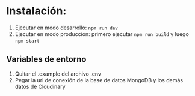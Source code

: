 # Instalación:
1. Ejecutar en modo desarrollo: `npm run dev`
2. Ejecutar en modo producción: primero ejecutar `npm run build` y luego `npm start`
   
## Variables de entorno
1. Quitar el .example del archivo .env
2. Pegar la url de conexión de la base de datos MongoDB y los demás datos de Cloudinary